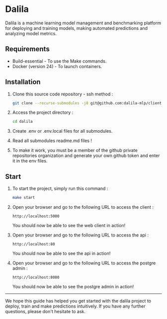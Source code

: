 # Dalila
Dalila is a machine learning model management and benchmarking platform for deploying and training models,
making automated predictions and analyzing model metrics.

## Requirements
- Build-essential - To use the Make commands.
- Docker (version 24) - To launch containers.

## Installation
1. Clone this source code repository - ssh method :
   ```bash
   git clone --recurse-submodules -j8 git@github.com:dalila-mlp/client.git
   ```

2. Access the project directory :
   ```bash
   cd dalila
   ```

3. Create .env or .env.local files for all submodules.

4. Read all submodules readme.md files !

5. To make it work, you must be a member of the github private repositories organization and generate your own github token and enter it in the env files.

## Start
1. To start the project, simply run this command :
   ```bash
   make start
   ```

2. Open your browser and go to the following URL to access the client :
   ```
   http://localhost:5000
   ```

   You should now be able to see the web client in action!

3. Open your browser and go to the following URL to access the api :
   ```
   http://localhost:80
   ```

   You should now be able to see the api in action!

4. Open your browser and go to the following URL to access the postgre admin :
   ```
   http://localhost:8080
   ```

   You should now be able to see the postgre admin in action!

---

We hope this guide has helped you get started with the dalila project to deploy, train and make predictions intuitively.
If you have any further questions, please don't hesitate to ask.
